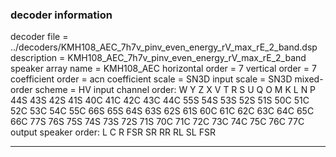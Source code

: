 
### decoder information 
decoder file = ../decoders/KMH108_AEC_7h7v_pinv_even_energy_rV_max_rE_2_band.dsp
description = KMH108_AEC_7h7v_pinv_even_energy_rV_max_rE_2_band
speaker array name = KMH108_AEC
horizontal order   = 7
vertical order     = 7
coefficient order  = acn
coefficient scale  = SN3D
input scale        = SN3D
mixed-order scheme = HV
input channel order: W Y Z X V T R S U Q O M K L N P 44S 43S 42S 41S 40C 41C 42C 43C 44C 55S 54S 53S 52S 51S 50C 51C 52C 53C 54C 55C 66S 65S 64S 63S 62S 61S 60C 61C 62C 63C 64C 65C 66C 77S 76S 75S 74S 73S 72S 71S 70C 71C 72C 73C 74C 75C 76C 77C 
output speaker order: L C R FSR SR RR RL SL FSR 

---

